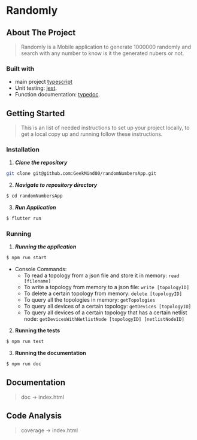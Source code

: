 # Randomly

## About The Project

> Randomly is a Mobile application to generate 1000000 randomly and search with any number to know is it the generated nubers or not. 

### Built with

- main project [typescript](https://www.typescriptlang.org/)
- Unit testing: [jest](https://jestjs.io/).
- Function documentation: [typedoc](https://typedoc.org).

## Getting Started

> This is an list of needed instructions to set up your project locally, to get a local copy up and running follow these instructions.

### Installation

1. **_Clone the repository_**

```sh
git clone git@github.com:GeekMind00/randomNumbersApp.git
```

2. **_Navigate to repository directory_**

```sh
$ cd randomNumbersApp
```

3. **_Run Application_**

```sh
$ flutter run
```

### Running

1. **_Running the application_**

```sh
$ npm run start
```
- Console Commands:
    - To read a topology from a json file and store it in memory: ```read [filename]```
    - To write a topology from memory to a json file: ```write [topologyID] ```
    - To delete a certain topology from memory: ```delete [topologyID]```
    - To query all the topologies in memory: ```getTopologies ``` 
    - To query all devices of a certain topology: ```getDevices [topologyID]```
    - To query all devices of a certain topology that has a certain netlist node: ```getDevicesWithNetlistNode [topologyID] [netlistNodeID]```

2. **Running the tests**

```sh
$ npm run test
```

3. **Running the documentation**

```sh
$ npm run doc
```
## Documentation
 > doc -> index.html
## Code Analysis
> coverage -> index.html



